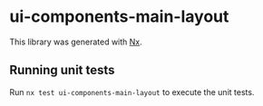 # ui-components-main-layout

This library was generated with [Nx](https://nx.dev).

## Running unit tests

Run `nx test ui-components-main-layout` to execute the unit tests.

